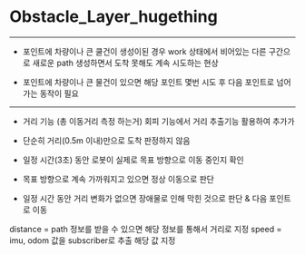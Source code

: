 # Obstacle_Layer_hugething

---
- 포인트에 차량이나 큰 쿨건이 생성이된 경우 work 상태에서 비어있는 다른 구간으로 새로운 path 생성하면서 도착 못해도 계속 시도하는 현상

- 포인트에 차량이나 큰 물건이 있으면 해당 포인트 몇번 시도 후 다음 포인트로 넘어가는 동작이 필요

---

* 거리 기능 (총 이동거리 측정 하는거) 회피 기능에서 거리 추출기능 활용하여 추가가

* 단순히 거리(0.5m 이내)만으로 도착 판정하지 않음
* 일정 시간(3초) 동안 로봇이 실제로 목표 방향으로 이동 중인지 확인
* 목표 방향으로 계속 가까워지고 있으면 정상 이동으로 판단
* 일정 시간 동안 거리 변화가 없으면 장애물로 인해 막힌 것으로 판단 & 다음 포인트로 이동

distance = path 정보를 받을 수 있으면 해당 정보를 통해서 거리로 지정
speed = imu, odom 값을 subscriber로 추출 해당 값 지정